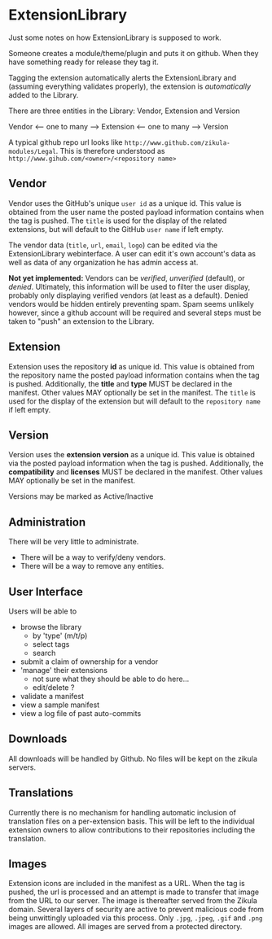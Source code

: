 ExtensionLibrary
================

Just some notes on how ExtensionLibrary is supposed to work.

Someone creates a module/theme/plugin and puts it on github. When they have something ready for release they tag it.

Tagging the extension automatically alerts the ExtensionLibrary and (assuming everything validates properly), the
extension is *automatically* added to the Library.

There are three entities in the Library: Vendor, Extension and Version

Vendor <-- one to many --> Extension <-- one to many --> Version

A typical github repo url looks like `http://www.github.com/zikula-modules/Legal`. This is therefore understood as
`http://www.gihub.com/<owner>/<repository name>`

Vendor
------
Vendor uses the GitHub's unique `user id` as a unique id. This value is obtained from the user name the posted payload
information contains when the tag is pushed. The `title` is used for the display of the
related extensions, but will default to the GitHub `user name` if left empty.

The vendor data (`title`, `url`, `email`, `logo`) can be edited via the ExtensionLibrary webinterface. A user can edit
it's own account's data as well as data of any organization he has admin access at.

**Not yet implemented:** Vendors can be *verified*, *unverified* (default), or *denied*. Ultimately, this information
will be used to filter the user display, probably only displaying verified vendors (at least as a default). Denied
vendors would be hidden entirely preventing spam. Spam seems unlikely however, since a github account will be required
and several steps must be taken to "push" an extension to the Library.

Extension
---------
Extension uses the repository **id** as unique id. This value is obtained from the repository name the posted
payload information contains when the tag is pushed. Additionally, the **title** and **type** MUST be declared in the manifest.
Other values MAY optionally be set in the manifest. The `title` is used for the display of the extension but will
default to the `repository name` if left empty.

Version
-------
Version uses the **extension version** as a unique id. This value is obtained via the posted payload information when
the tag is pushed. Additionally, the **compatibility** and **licenses** MUST be declared in the manifest. Other values
MAY optionally be set in the manifest.

Versions may be marked as Active/Inactive


Administration
--------------
There will be very little to administrate.
 - There will be a way to verify/deny vendors.
 - There will be a way to remove any entities.

User Interface
--------------
Users will be able to
 - browse the library
   - by 'type' (m/t/p)
   - select tags
   - search
 - submit a claim of ownership for a vendor
 - 'manage' their extensions
   - not sure what they should be able to do here...
   - edit/delete ?
 - validate a manifest
 - view a sample manifest
 - view a log file of past auto-commits


Downloads
---------
All downloads will be handled by Github. No files will be kept on the zikula servers.


Translations
------------
Currently there is no mechanism for handling automatic inclusion of translation files on a per-extension basis.
This will be left to the individual extension owners to allow contributions to their repositories including the
translation.


Images
------
Extension icons are included in the manifest as a URL. When the tag is pushed, the url is processed
and an attempt is made to transfer that image from the URL to our server. The image is thereafter served from the
Zikula domain. Several layers of security are active to prevent malicious code from being unwittingly uploaded via this
process. Only `.jpg`, `.jpeg`, `.gif` and `.png` images are allowed. All images are served from a protected directory.
